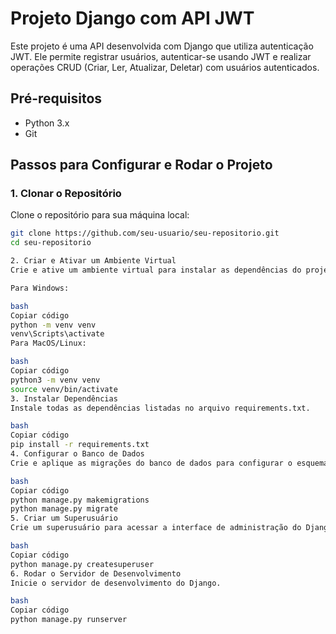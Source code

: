 # Projeto Django com API JWT

Este projeto é uma API desenvolvida com Django que utiliza autenticação JWT. Ele permite registrar usuários, autenticar-se usando JWT e realizar operações CRUD (Criar, Ler, Atualizar, Deletar) com usuários autenticados.

## Pré-requisitos

- Python 3.x
- Git

## Passos para Configurar e Rodar o Projeto

### 1. Clonar o Repositório

Clone o repositório para sua máquina local:

```bash
git clone https://github.com/seu-usuario/seu-repositorio.git
cd seu-repositorio

2. Criar e Ativar um Ambiente Virtual
Crie e ative um ambiente virtual para instalar as dependências do projeto.

Para Windows:

bash
Copiar código
python -m venv venv
venv\Scripts\activate
Para MacOS/Linux:

bash
Copiar código
python3 -m venv venv
source venv/bin/activate
3. Instalar Dependências
Instale todas as dependências listadas no arquivo requirements.txt.

bash
Copiar código
pip install -r requirements.txt
4. Configurar o Banco de Dados
Crie e aplique as migrações do banco de dados para configurar o esquema inicial.

bash
Copiar código
python manage.py makemigrations
python manage.py migrate
5. Criar um Superusuário
Crie um superusuário para acessar a interface de administração do Django.

bash
Copiar código
python manage.py createsuperuser
6. Rodar o Servidor de Desenvolvimento
Inicie o servidor de desenvolvimento do Django.

bash
Copiar código
python manage.py runserver